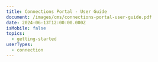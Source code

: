 ```yaml
---
title: Connections Portal - User Guide
document: /images/cms/connections-portal-user-guide.pdf
date: 2024-06-13T12:00:00.000Z
isMobile: false
topics:
  - getting-started
userTypes:
  - connection
---
```


